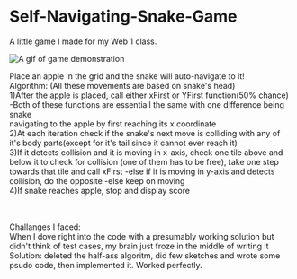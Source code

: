 # Self-Navigating-Snake-Game
A little game I made for my Web 1 class.

![A gif of game demonstration](https://media.giphy.com/media/3oFzmk2tbTwZJoYSc0/giphy.gif)<br>

Place an apple in the grid and the snake will auto-navigate to it!<br>
Algorithm: (All these movements are based on snake's head)
  <br>1)After the apple is placed, call either xFirst or YFirst function(50% chance)
 -Both of these functions are essentiall the same with one difference being snake <br>navigating to the apple by first reaching its x coordinate
  <br>2)At each iteration check if the snake's next move is colliding with any of it's body parts(except for it's tail since it cannot ever reach it)
  <br>3)If it detects collision and it is moving in x-axis, check one tile above and below it to check for collision (one of them has to be free), take one step towards that tile and call xFirst
    -else if it is moving in y-axis and detects collision, do the opposite
    -else keep on moving
  <br>4)If snake reaches apple, stop and display score
  
  <br><br>Challanges I faced: <br>
  When I dove right into the code with a presumably working solution but didn't think of test cases, my brain just froze in the middle of writing it
  Solution: deleted the half-ass algoritm, did few sketches and wrote some psudo code, then implemented it. Worked perfectly.
  
